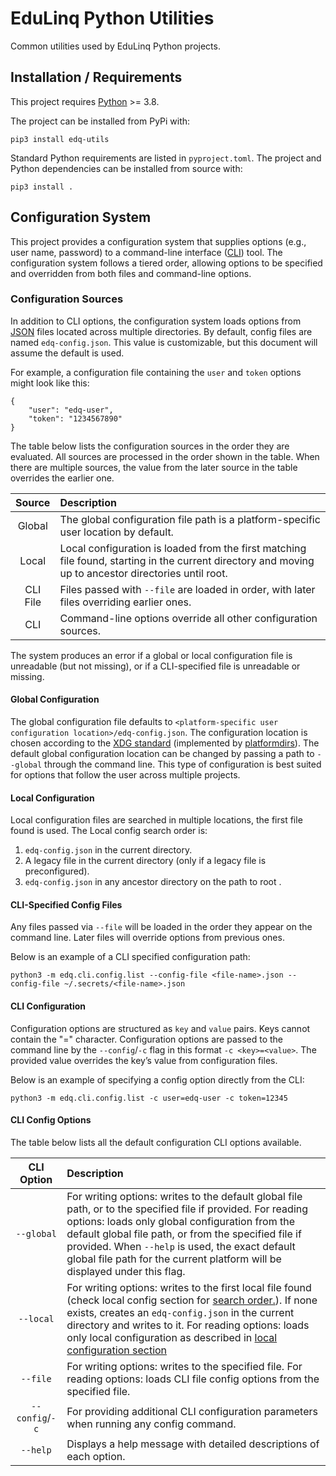# EduLinq Python Utilities

Common utilities used by EduLinq Python projects.

## Installation / Requirements

This project requires [Python](https://www.python.org/) >= 3.8.

The project can be installed from PyPi with:
```
pip3 install edq-utils
```

Standard Python requirements are listed in `pyproject.toml`.
The project and Python dependencies can be installed from source with:
```
pip3 install .
```

## Configuration System

This project provides a configuration system that supplies options (e.g., user name, password) to a command-line interface ([CLI](https://en.wikipedia.org/wiki/Command-line_interface)) tool.
The configuration system follows a tiered order, allowing options to be specified and overridden from both files and command-line options.

### Configuration Sources

In addition to CLI options, the configuration system loads options from [JSON](https://en.wikipedia.org/wiki/JSON) files located across multiple directories.
By default, config files are named `edq-config.json`.
This value is customizable, but this document will assume the default is used.

For example, a configuration file containing the `user` and `token` options might look like this:
```
{
    "user": "edq-user",
    "token": "1234567890"
}
```

The table below lists the configuration sources in the order they are evaluated.
All sources are processed in the order shown in the table.
When there are multiple sources, the value from the later source in the table overrides the earlier one.

| Source   | Description |
| :-----:  | :---------- |
| Global   | The global configuration file path is a platform-specific user location by default. |
| Local    | Local configuration is loaded from the first matching file found, starting in the current directory and moving up to ancestor directories until root. |
| CLI File | Files passed with `--file` are loaded in order, with later files overriding earlier ones. |
| CLI      | Command-line options override all other configuration sources. |

The system produces an error if a global or local configuration file is unreadable (but not missing), or if a CLI-specified file is unreadable or missing.

#### Global Configuration

The global configuration file defaults to `<platform-specific user configuration location>/edq-config.json`.
The configuration location is chosen according to the [XDG standard](https://en.wikipedia.org/wiki/Freedesktop.org#Base_Directory_Specification) (implemented by [platformdirs](https://github.com/tox-dev/platformdirs)).
The default global configuration location can be changed by passing a path to `--global` through the command line.
This type of configuration is best suited for options that follow the user across multiple projects.

#### Local Configuration

Local configuration files are searched in multiple locations, the first file found is used.
The Local config search order is:
1. `edq-config.json` in the current directory.
2. A legacy file in the current directory (only if a legacy file is preconfigured).
3. `edq-config.json` in any ancestor directory on the path to root .

#### CLI-Specified Config Files

Any files passed via `--file` will be loaded in the order they appear on the command line.
Later files will override options from previous ones.

Below is an example of a CLI specified configuration path:
```
python3 -m edq.cli.config.list --config-file <file-name>.json --config-file ~/.secrets/<file-name>.json
```

#### CLI Configuration

Configuration options are structured as `key` and `value` pairs.
Keys cannot contain the "=" character.
Configuration options are passed to the command line by the `--config`/`-c` flag in this format `-c <key>=<value>`.
The provided value overrides the key’s value from configuration files.

Below is an example of specifying a config option directly from the CLI:
```
python3 -m edq.cli.config.list -c user=edq-user -c token=12345
```

#### CLI Config Options

The table below lists all the default configuration CLI options available.

| CLI Option     | Description |
| :------------: | :---------- |
|`--global`      | For writing options: writes to the default global file path, or to the specified file if provided. For reading options: loads only global configuration from the default global file path, or from the specified file if provided. When `--help` is used, the exact default global file path for the current platform will be displayed under this flag. |
| `--local`      | For writing options: writes to the first local file found (check local config section for [search order.](#local-configuration)). If none exists, creates an `edq-config.json` in the current directory and writes to it. For reading options: loads only local configuration as described in [local configuration section](#local-configuration) |
|`--file`        | For writing options: writes to the specified file. For reading options: loads CLI file config options from the specified file. |
| `--config`/`-c`| For providing additional CLI configuration parameters when running any config command. |
| `--help`       | Displays a help message with detailed descriptions of each option. |
